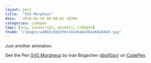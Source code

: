 ```yaml
---
layout: post
title:  "SVG Morpheus"
date:   2018-02-20 00:00:01 +0300
categories: codepen
tags: [svg, javascript, animejs, codepen]
thumb: "/images/ad802cbb83f0c44a2ba643bae68a04e8.jpg"
---
```


Just another animation.

<p data-height="413" data-theme-id="light" data-slug-hash="ZrxpGB" data-default-tab="html,result" data-user="sfi0zy" data-embed-version="2" data-pen-title="SVG Morpheus" class="codepen">See the Pen <a href="https://codepen.io/sfi0zy/pen/ZrxpGB/">SVG Morpheus</a> by Ivan Bogachev (<a href="https://codepen.io/sfi0zy">@sfi0zy</a>) on <a href="https://codepen.io">CodePen</a>.</p>
<script async src="https://static.codepen.io/assets/embed/ei.js"></script>

